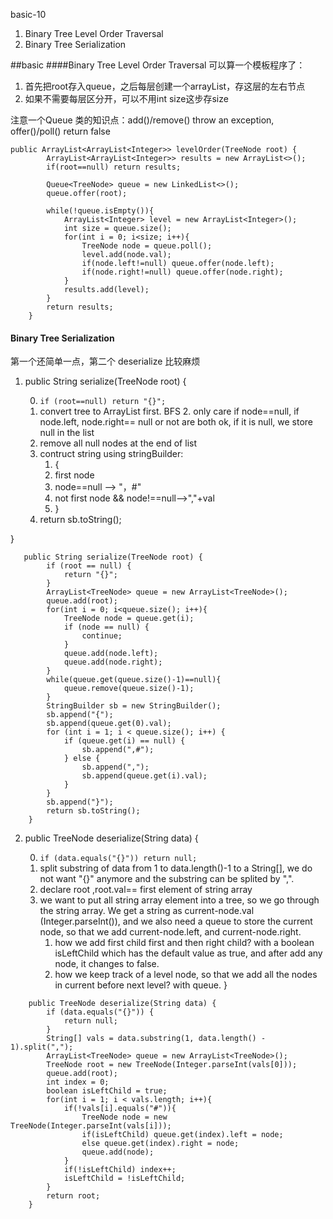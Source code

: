 basic-10

1. Binary Tree Level Order Traversal
2. Binary Tree Serialization

##basic
####Binary Tree Level Order Traversal
可以算一个模板程序了：

1. 首先把root存入queue，之后每层创建一个arrayList，存这层的左右节点
2. 如果不需要每层区分开，可以不用int size这步存size

注意一个Queue 类的知识点：add()/remove() throw an exception, offer()/poll() return false

```
public ArrayList<ArrayList<Integer>> levelOrder(TreeNode root) {
        ArrayList<ArrayList<Integer>> results = new ArrayList<>();
        if(root==null) return results;
        
        Queue<TreeNode> queue = new LinkedList<>();
        queue.offer(root);
        
        while(!queue.isEmpty()){
            ArrayList<Integer> level = new ArrayList<Integer>();
            int size = queue.size();
            for(int i = 0; i<size; i++){
                TreeNode node = queue.poll();
                level.add(node.val);
                if(node.left!=null) queue.offer(node.left);
                if(node.right!=null) queue.offer(node.right);
            }
            results.add(level);
        }
        return results;
    }
```

#### Binary Tree Serialization
第一个还简单一点，第二个 deserialize 比较麻烦
1. public String serialize(TreeNode root) {

    0. `if (root==null) return "{}";`
    1. convert tree to ArrayList first. BFS
        2. only care if node==null, if node.left, node.right== null or not are both ok, if it is null, we store null in the list
    3. remove all null nodes at the end of list
    4. contruct string using stringBuilder:
        1. {
        2. first node
        3. node==null --> "，#"
        4. not first node && node!==null-->","+val
        5. } 
    5. return sb.toString();

}
```
   public String serialize(TreeNode root) {
        if (root == null) {
            return "{}";
        }
        ArrayList<TreeNode> queue = new ArrayList<TreeNode>();
        queue.add(root);
        for(int i = 0; i<queue.size(); i++){
            TreeNode node = queue.get(i);
            if (node == null) {
                continue;
            }
            queue.add(node.left);
            queue.add(node.right);
        }
        while(queue.get(queue.size()-1)==null){
            queue.remove(queue.size()-1);
        }
        StringBuilder sb = new StringBuilder();
        sb.append("{");
        sb.append(queue.get(0).val);
        for (int i = 1; i < queue.size(); i++) {
            if (queue.get(i) == null) {
                sb.append(",#");
            } else {
                sb.append(",");
                sb.append(queue.get(i).val);
            }
        }
        sb.append("}");
        return sb.toString();
    }
```

2. public TreeNode deserialize(String data) {

    0. `if (data.equals("{}")) return null;`
    1. split substring of data from 1 to data.length()-1 to a String[], we do not want "{}" anymore and the substring can be splited by ",".
    2. declare root ,root.val== first element of string array
    3. we want to put all string array element into a tree, so we go through the string array. We get a string as current-node.val (Integer.parseInt()), and we also  need a queue to store the current node, so that we add current-node.left, and current-node.right.
        1. how we add first child first and then right child? with a boolean isLeftChild which has the default value as true, and after add any node, it changes to false.
        2. how we keep track of a level node, so that we add all the nodes in current before next level? with queue.
}
```
    public TreeNode deserialize(String data) {
        if (data.equals("{}")) {
            return null;
        }
        String[] vals = data.substring(1, data.length() - 1).split(",");
        ArrayList<TreeNode> queue = new ArrayList<TreeNode>();    
        TreeNode root = new TreeNode(Integer.parseInt(vals[0]));
        queue.add(root);
        int index = 0;
        boolean isLeftChild = true;
        for(int i = 1; i < vals.length; i++){
            if(!vals[i].equals("#")){
                TreeNode node = new TreeNode(Integer.parseInt(vals[i]));
                if(isLeftChild) queue.get(index).left = node;
                else queue.get(index).right = node;
                queue.add(node);
            }
            if(!isLeftChild) index++;
            isLeftChild = !isLeftChild;
        }
        return root;
    }
```